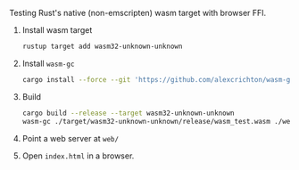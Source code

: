 Testing Rust's native (non-emscripten) wasm target with browser FFI.

1. Install wasm target

	```sh
	rustup target add wasm32-unknown-unknown
	```

1. Install `wasm-gc`

	```sh
	cargo install --force --git 'https://github.com/alexcrichton/wasm-gc'
	```

1. Build

	```sh
	cargo build --release --target wasm32-unknown-unknown
	wasm-gc ./target/wasm32-unknown-unknown/release/wasm_test.wasm ./web/wasm_test.wasm
	```

1. Point a web server at `web/`

1. Open `index.html` in a browser.
